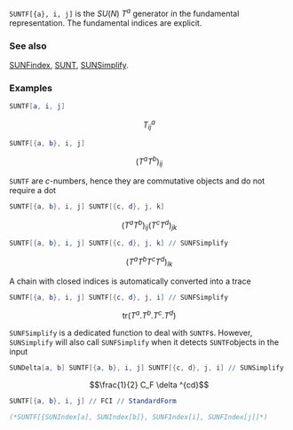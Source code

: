 `SUNTF[{a}, i, j]` is the $SU(N)$ $T^a$ generator in the fundamental representation. The fundamental indices are explicit.

### See also

[SUNFindex](SUNFindex), [SUNT](SUNT), [SUNSimplify](SUNSimplify).

### Examples

```mathematica
SUNTF[a, i, j]
```

$$T_{ij}^a$$

```mathematica
SUNTF[{a, b}, i, j]
```

$$\left(T^aT^b\right){}_{ij}$$

`SUNTF` are $c$-numbers, hence they are commutative objects and do not require a dot

```mathematica
SUNTF[{a, b}, i, j] SUNTF[{c, d}, j, k]
```

$$\left(T^aT^b\right){}_{ij} \left(T^cT^d\right){}_{jk}$$

```mathematica
SUNTF[{a, b}, i, j] SUNTF[{c, d}, j, k] // SUNFSimplify
```

$$\left(T^aT^bT^cT^d\right){}_{ik}$$

A chain with closed indices is automatically converted into a trace

```mathematica
SUNTF[{a, b}, i, j] SUNTF[{c, d}, j, i] // SUNFSimplify
```

$$\text{tr}(T^a.T^b.T^c.T^d)$$

`SUNFSimplify` is a dedicated function to deal with `SUNTF`s. However, `SUNSimplify` will also call `SUNFSimplify` when it detects `SUNTF`objects in the input

```mathematica
SUNDelta[a, b] SUNTF[{a, b}, i, j] SUNTF[{c, d}, j, i] // SUNSimplify
```

$$\frac{1}{2} C_F \delta ^{cd}$$

```mathematica
SUNTF[{a, b}, i, j] // FCI // StandardForm

(*SUNTF[{SUNIndex[a], SUNIndex[b]}, SUNFIndex[i], SUNFIndex[j]]*)
```
